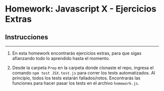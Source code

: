 # Homework: Javascript X - Ejercicios Extras

## Instrucciones

---

1. En esta homework encontrarás ejercicios extras, para que sigas afianzando todo lo aprendido hasta el momento.

2. Desde la carpeta `Prep` en la carpeta donde clonaste el repo, ingresa el comando `npm test JSX.test.js` para correr los tests automatizados. Al principio, todos los tests estarán fallados/rotos. Encontrarás las funciones para hacer pasar los tests en el archivo `homework.js`.
